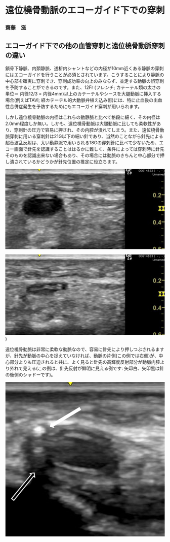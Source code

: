 # 遠位橈骨動脈のエコーガイド下での穿刺

### 齋藤　滋

## エコーガイド下での他の血管穿刺と遠位橈骨動脈穿刺の違い

鎖骨下静脈、内頚静脈、透析内シャントなどの内径が10mm近くある静脈の穿刺にはエコーガイドを行うことが必須とされています。こうすることにより静脈の中心部を確実に穿刺でき、穿刺成功率の向上のみならず、並走する動脈の誤穿刺を予防することができるのです。また、12Fr (フレンチ; カテーテル類の太さの単位＝ 内径12/3 = 内径4mm)以上のカテーテルやシースを大腿動脈に挿入する場合(例えばTAVI; 経カテーテル的大動脈弁植え込み術)には、特に止血後の出血性合併症発生を予防するためにもエコーガイド穿刺が用いられます。

しかし遠位橈骨動脈の内径はこれらの動静脈と比べて格段に細く、その内径は2.0mm程度しか無い。しかも、遠位橈骨動脈は大腿動脈に比しても柔軟性があり、穿刺針の圧力で容易に押され、その内腔が潰れてしまう。また、遠位橈骨動脈穿刺に用いる穿刺針は21G以下の細い針であり、当然のことながら針先による超音波乱反射は、太い動静脈で用いられる18Gの穿刺針に比べて少ないため、エコー画面で針先を認識することははるかに難しく、条件によっては穿刺時に針先そのものを認識出来ない場合もあり、その場合には動脈のきちんと中心部分で押し潰されているかどうかが針先位置の推定に役立ちます。

![針先で押しつぶされる前の遠位橈骨動脈](https://github.com/SSAITO-Atlas/Cardiology-Atlas/blob/master/SAITO/DRA_ECHO/imgs/DRAcompression01.jpg)

![針先で押しつぶされた遠位橈骨動脈](https://github.com/SSAITO-Atlas/Cardiology-Atlas/blob/master/SAITO/DRA_ECHO/imgs/DRAcompression02.jpg))

遠位橈骨動脈は非常に柔軟な動脈なので、容易に針先により押しつぶされるますが、針先が動脈の中心を捉えていなければ、動脈の片側(この例では右側)が、中心部分よりも圧迫されると共に、よく見ると針先の高輝度反射部分が動脈内腔より外れて見える(この例は、針先反射が鮮明に見える例です: 矢印白、矢印黒は針の後側のシャドーです)。

![穿刺針が橈骨動脈の左側にずれている](https://github.com/SSAITO-Atlas/Cardiology-Atlas/blob/master/SAITO/DRA_ECHO/imgs/needle_left.png)

